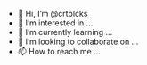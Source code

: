 - 👋 Hi, I’m @crtblcks
- 👀 I’m interested in ...
- 🌱 I’m currently learning ...
- 💞️ I’m looking to collaborate on ...
- 📫 How to reach me ...

<!---
crtblcks/crtblcks is a ✨ special ✨ repository because its `README.md` (this file) appears on your GitHub profile.
You can click the Preview link to take a look at your changes.
--->
